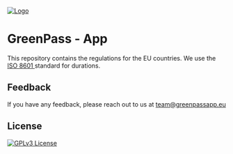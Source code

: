 
[![Logo](https://greenpassapp.eu/assets/presskit/logos/GreenPass_Logo.svg)](https://greenpassapp.eu/)
# GreenPass - App

This repository contains the regulations for the EU countries. We use the [ISO 8601 ](https://en.wikipedia.org/wiki/ISO_8601 "ISO 8601 ") standard for durations.
  
## Feedback

If you have any feedback, please reach out to us at team@greenpassapp.eu

## License

[![GPLv3 License](https://img.shields.io/badge/License-GPL%20v3-yellow.svg)](https://opensource.org/licenses/GPL-3.0)
